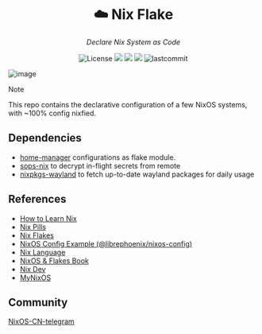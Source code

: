 <h1 align="center">☁️ Nix Flake</h1>
<p align="center">
    <em>Declare Nix System as Code</em>
</p>
<p align="center">
  <img src="https://custom-icon-badges.herokuapp.com/github/license/yqlbu/nixos-config?style=flat&logo=law&colorA=24273A&color=blue" alt="License"/>
  <img src="https://img.shields.io/static/v1?label=Hyprland&message=latest&style=flat&logo=hyprland&colorA=24273A&colorB=6CC5D9&logoColor=CAD3F5"/>
  <img src="https://img.shields.io/static/v1?label=Nix Flake&message=check&style=flat&logo=nixos&colorA=24273A&colorB=9173ff&logoColor=CAD3F5">
  <img src="https://img.shields.io/badge/NixOS-unstable-informational.svg?style=flat&logo=nixos&logoColor=CAD3F5&colorA=24273A&colorB=8AADF4">
  <img src="https://custom-icon-badges.herokuapp.com/github/last-commit/yqlbu/nixos-config?style=flat&logo=history&colorA=24273A&colorB=C4EEF2&logoColor=white" alt="lastcommit"/>
</p>

![image](https://github.com/yqlbu/nixos-config/assets/31861128/5f470721-507d-4cbc-9754-4fef671ed8a4)

> [!NOTE]
> This repo contains the declarative configuration of a few NixOS systems, with ~100% config nixfied.

## Dependencies

- [home-manager](https://github.com/nix-community/home-manager) configurations as flake module.
- [sops-nix](https://github.com/Mic92/sops-nix) to decrypt in-flight secrets from remote
- [nixpkgs-wayland](https://github.com/nix-community/nixpkgs-wayland) to fetch up-to-date wayland packages for daily usage

## References

- [How to Learn Nix](https://ianthehenry.com/posts/how-to-learn-nix)
- [Nix Pills](https://nixos.org/guides/nix-pills/index.html)
- [Nix Flakes](https://nixos.wiki/wiki/Flakes)
- [NixOS Config Example (@librephoenix/nixos-config)](https://github.com/librephoenix/nixos-config)
- [Nix Language](https://nixos.org/manual/nix/stable/language/)
- [NixOS & Flakes Book](https://nixos-and-flakes.thiscute.world/)
- [Nix Dev](https://nix.dev/)
- [MyNixOS](https://mynixos.com/)

## Community

[NixOS-CN-telegram](https://t.me/nixos_zhcn)
